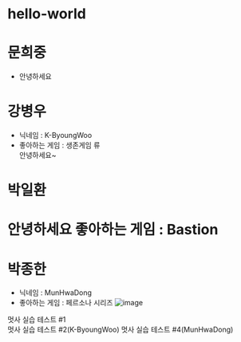 # hello-world

# 문희중
- 안녕하세요   
   
# 강병우   
* 닉네임 : K-ByoungWoo   
* 좋아하는 게임 : 생존게임 류   
    안녕하세요~   

# 박일환
안녕하세요
좋아하는 게임 : Bastion
===
   
# 박종한
+ 닉네임 : MunHwaDong
+ 좋아하는 게임 : 페르소나 시리즈
![image](https://media-cldnry.s-nbcnews.com/image/upload/rockcms/2022-01/210602-doge-meme-nft-mb-1715-8afb7e.jpg)

멋사 실습 테스트 #1   
멋사 실습 테스트 #2(K-ByoungWoo)
멋사 실습 테스트 #4(MunHwaDong)
